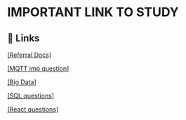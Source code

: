 # IMPORTANT LINK TO STUDY
## 🔗 Links

[[Referral Docs]](https://docs.google.com/spreadsheets/u/0/d/1QDX8j0DUknjkuDvRyPTMK4v8wD6_4Sdi80TWFN_tbGw/htmlview)

[[MQTT imp question]](https://climbtheladder.com/mqtt-interview-questions/)

[[Big Data]](https://www.interviewbit.com/big-data-interview-questions/)

[[SQL questions]](https://artoftesting.com/sql-queries-for-interview)

[[React questions]](https://protechstack.com/interview/reactjs-interview-questions?gclid=Cj0KCQjwrMKmBhCJARIsAHuEAPQHThWXbZMV6GcYzGsz22JUvVSxlDs8LO8vX6yvIvs4tQ8COfkfHVoaAtGhEALw_wcB)